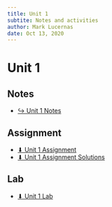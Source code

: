 ```yaml
---
title: Unit 1
subtite: Notes and activities
author: Mark Lucernas
date: Oct 13, 2020
---
```



# Unit 1

## Notes

- [↪ Unit 1 Notes](notes)

## Assignment

- [⬇ Unit 1 Assignment](file:../../../../files/fall-2020/CISC-211/unit-1/unit-1_assignment.pdf)
- [⬇ Unit 1 Assignment Solutions](file:../../../../files/fall-2020/CISC-211/unit-1/unit-1_assignment_solutions.pdf)

## Lab

- [⬇ Unit 1 Lab](file:../../../../files/fall-2020/CISC-211/unit-1/unit-1_lab.pdf)

